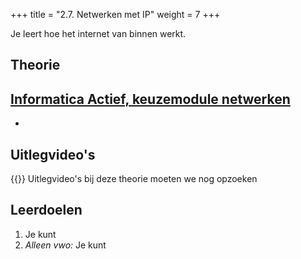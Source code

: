 +++
title = "2.7. Netwerken met IP"
weight = 7
+++

Je leert hoe het internet van binnen werkt.
<!--more-->

## Theorie
[Informatica Actief, keuzemodule netwerken](https://moodle.informatica-actief.nl/course/view.php?id=917)
- 
-

## Uitlegvideo's
{{<youtube id="">}}
Uitlegvideo's bij deze theorie moeten we nog opzoeken

## Leerdoelen
1.	Je kunt 
16.	<em>Alleen vwo:</em> Je kunt 
